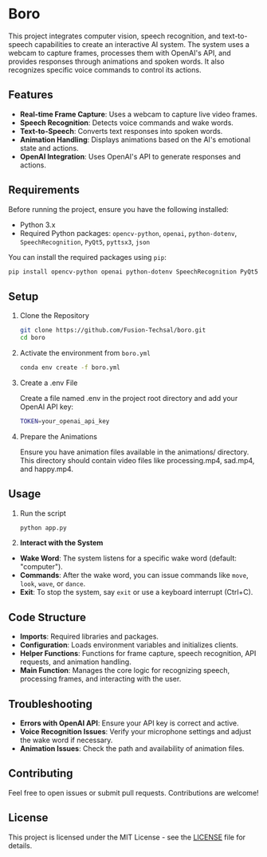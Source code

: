 # Boro

This project integrates computer vision, speech recognition, and text-to-speech capabilities to create an interactive AI system. The system uses a webcam to capture frames, processes them with OpenAI's API, and provides responses through animations and spoken words. It also recognizes specific voice commands to control its actions.

## Features

- **Real-time Frame Capture**: Uses a webcam to capture live video frames.
- **Speech Recognition**: Detects voice commands and wake words.
- **Text-to-Speech**: Converts text responses into spoken words.
- **Animation Handling**: Displays animations based on the AI's emotional state and actions.
- **OpenAI Integration**: Uses OpenAI's API to generate responses and actions.

## Requirements

Before running the project, ensure you have the following installed:

- Python 3.x
- Required Python packages: `opencv-python`, `openai`, `python-dotenv`, `SpeechRecognition`, `PyQt5`, `pyttsx3`, `json`

You can install the required packages using `pip`:

```bash
pip install opencv-python openai python-dotenv SpeechRecognition PyQt5 pyttsx3
```

## Setup
1. Clone the Repository
   
   ```bash
   git clone https://github.com/Fusion-Techsal/boro.git
   cd boro
   ```
   
2. Activate the environment from `boro.yml`

   ```bash
   conda env create -f boro.yml
   ```
     
4. Create a .env File
   
   Create a file named .env in the project root directory and add your OpenAI API key:
   
   ```bash
   TOKEN=your_openai_api_key
   ```
   
5. Prepare the Animations
   
   Ensure you have animation files available in the animations/ directory. This directory should contain video files like processing.mp4, sad.mp4, and happy.mp4.

## Usage

1. Run the script
   
   ```bash
   python app.py
   ```
   
2. **Interact with the System**

- **Wake Word**: The system listens for a specific wake word (default: "computer").
- **Commands**: After the wake word, you can issue commands like `move`, `look`, `wave`, or `dance`.
- **Exit**: To stop the system, say `exit` or use a keyboard interrupt (Ctrl+C).

## Code Structure

- **Imports**: Required libraries and packages.
- **Configuration**: Loads environment variables and initializes clients.
- **Helper Functions**: Functions for frame capture, speech recognition, API requests, and animation handling.
- **Main Function**: Manages the core logic for recognizing speech, processing frames, and interacting with the user.

## Troubleshooting

- **Errors with OpenAI API**: Ensure your API key is correct and active.
- **Voice Recognition Issues**: Verify your microphone settings and adjust the wake word if necessary.
- **Animation Issues**: Check the path and availability of animation files.

## Contributing

Feel free to open issues or submit pull requests. Contributions are welcome!

## License

This project is licensed under the MIT License - see the [LICENSE](LICENSE) file for details.


